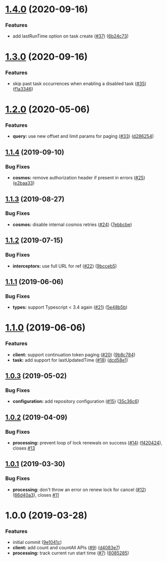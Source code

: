 # [1.4.0](https://github.com/princjef/irontask/compare/v1.3.0...v1.4.0) (2020-09-16)


### Features

* add lastRunTime option on task create ([#37](https://github.com/princjef/irontask/issues/37)) ([6b24c73](https://github.com/princjef/irontask/commit/6b24c73a5fdf3042dfa1b0b373aeb8ea40bd2e82))

# [1.3.0](https://github.com/princjef/irontask/compare/v1.2.0...v1.3.0) (2020-09-16)


### Features

* skip past task occurrences when enabling a disabled task ([#35](https://github.com/princjef/irontask/issues/35)) ([f1a3346](https://github.com/princjef/irontask/commit/f1a334673e02c04db0db3cf1036e8d88b59a6687))

# [1.2.0](https://github.com/princjef/irontask/compare/v1.1.4...v1.2.0) (2020-05-06)


### Features

* **query:** use new offset and limit params for paging ([#33](https://github.com/princjef/irontask/issues/33)) ([d286254](https://github.com/princjef/irontask/commit/d2862547c6c1710745fcd74f9762ef1894e836c9))

## [1.1.4](https://github.com/princjef/irontask/compare/v1.1.3...v1.1.4) (2019-09-10)


### Bug Fixes

* **cosmos:** remove authorization header if present in errors ([#25](https://github.com/princjef/irontask/issues/25)) ([e2baa33](https://github.com/princjef/irontask/commit/e2baa33))

## [1.1.3](https://github.com/princjef/irontask/compare/v1.1.2...v1.1.3) (2019-08-27)


### Bug Fixes

* **cosmos:** disable internal cosmos retries ([#24](https://github.com/princjef/irontask/issues/24)) ([7ebbcbe](https://github.com/princjef/irontask/commit/7ebbcbe))

## [1.1.2](https://github.com/princjef/irontask/compare/v1.1.1...v1.1.2) (2019-07-15)


### Bug Fixes

* **interceptors:** use full URL for ref ([#22](https://github.com/princjef/irontask/issues/22)) ([9bcceb5](https://github.com/princjef/irontask/commit/9bcceb5))

## [1.1.1](https://github.com/princjef/irontask/compare/v1.1.0...v1.1.1) (2019-06-06)


### Bug Fixes

* **types:** support Typescript < 3.4 again ([#21](https://github.com/princjef/irontask/issues/21)) ([5e48b5b](https://github.com/princjef/irontask/commit/5e48b5b))

# [1.1.0](https://github.com/princjef/irontask/compare/v1.0.3...v1.1.0) (2019-06-06)


### Features

* **client:** support continuation token paging ([#20](https://github.com/princjef/irontask/issues/20)) ([9b8c784](https://github.com/princjef/irontask/commit/9b8c784))
* **task:** add support for lastUpdatedTime ([#18](https://github.com/princjef/irontask/issues/18)) ([dcd58e1](https://github.com/princjef/irontask/commit/dcd58e1))

## [1.0.3](https://github.com/princjef/irontask/compare/v1.0.2...v1.0.3) (2019-05-02)


### Bug Fixes

* **configuration:** add repository configuration ([#15](https://github.com/princjef/irontask/issues/15)) ([35c36c6](https://github.com/princjef/irontask/commit/35c36c6))

## [1.0.2](https://github.com/princjef/irontask/compare/v1.0.1...v1.0.2) (2019-04-09)


### Bug Fixes

* **processing:** prevent loop of lock renewals on success ([#14](https://github.com/princjef/irontask/issues/14)) ([f420424](https://github.com/princjef/irontask/commit/f420424)), closes [#13](https://github.com/princjef/irontask/issues/13)

## [1.0.1](https://github.com/princjef/irontask/compare/v1.0.0...v1.0.1) (2019-03-30)


### Bug Fixes

* **processing:** don't throw an error on renew lock for cancel ([#12](https://github.com/princjef/irontask/issues/12)) ([66d40a3](https://github.com/princjef/irontask/commit/66d40a3)), closes [#11](https://github.com/princjef/irontask/issues/11)

# 1.0.0 (2019-03-28)


### Features

* initial commit ([9e1041c](https://github.com/princjef/irontask/commit/9e1041c))
* **client:** add count and countAll APIs ([#9](https://github.com/princjef/irontask/issues/9)) ([d4083e7](https://github.com/princjef/irontask/commit/d4083e7))
* **processing:** track current run start time ([#7](https://github.com/princjef/irontask/issues/7)) ([6085285](https://github.com/princjef/irontask/commit/6085285))
